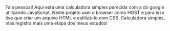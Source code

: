 Fala pessoal! Aqui está uma calculadora simples parecida com a do google utilizando JavaScript. Neste projeto usei o browser como HOST e para isso tive que criar um arquivo HTML e  estilizá-lo com CSS. Calculadora simples, mas registra mais uma etapa dos meus estudos! 